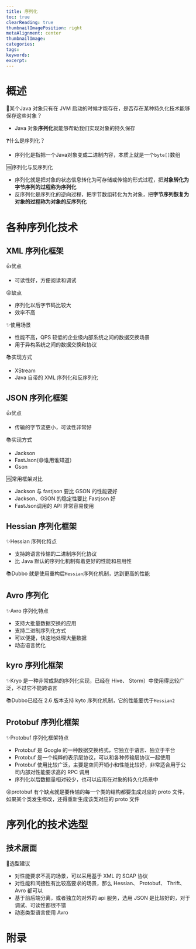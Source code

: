 ```yaml
---
title: 序列化
toc: true
clearReading: true
thumbnailImagePosition: right
metaAlignment: center
thumbnailImage:
categories:
tags:
keywords:
excerpt:
---
```

# 概述

:thinking:某个Java 对象只有在 JVM 启动的时候才能存在，是否存在某种持久化技术能够保存这些对象？

- Java 对象**序列化**就能够帮助我们实现对象的持久保存

:question:什么是序列化？

- 序列化是指把一个Java对象变成二进制内容，本质上就是一个`byte[]`数组

:vs:序列化与反序列化

- 序列化就是把对象的状态信息转化为可存储或传输的形式过程，把**对象转化为字节序列的过程称为序列化**
- 反序列化是序列化的逆向过程，把字节数组转化为为对象，把**字节序列恢复为对象的过程称为对象的反序列化**



# 各种序列化技术



## XML 序列化框架

:+1:优点

- 可读性好，方便阅读和调试

:persevere:缺点

- 序列化以后字节码比较大
- 效率不高

:sparkles:使用场景

- 性能不高，QPS 较低的企业级内部系统之间的数据交换场景
- 用于异构系统之间的数据交换和协议

:books:实现方式

- XStream
- Java 自带的 XML 序列化和反序列化

## JSON 序列化框架

:+1:优点

- 传输的字节流更小，可读性非常好

:books:实现方式

- Jackson
- FastJson(:sweat_smile:谁用谁知道）
- Gson

:vs:常用框架对比

- Jackson 与 fastjson 要比 GSON 的性能要好
- Jackson、GSON 的稳定性要比 Fastjson 好  
- FastJson调用的 API 非常容易使用

## Hessian 序列化框架

:sparkles:Hessian 序列化特点

- 支持跨语言传输的二进制序列化协议
- 比 Java 默认的序列化机制有着更好的性能和易用性

:books:Dubbo 就是使用重构后`Hessian`序列化机制，达到更高的性能

## Avro 序列化

:sparkles:Avro 序列化特点

- 支持大批量数据交换的应用
- 支持二进制序列化方式
- 可以便捷，快速地处理大量数据
- 动态语言优化

## kyro 序列化框架

:sparkles:Kryo 是一种非常成熟的序列化实现，已经在 Hive、 Storm）中使用得比较广泛，不过它不能跨语言

:books:Dubbo已经在 2.6 版本支持 kyto 序列化机制，它的性能要优于`Hessian2`

## Protobuf 序列化框架

:sparkles:Protobuf 序列化框架特点

- Protobuf 是 Google 的一种数据交换格式，它独立于语言、独立于平台
- Protobuf 是一个纯粹的表示层协议，可以和各种传输层协议一起使用  
- Protobuf 使用比较广泛，主要是空间开销小和性能比较好，非常适合用于公司内部对性能要求高的 RPC 调用
- 序列化以后数据量相对较少，也可以应用在对象的持久化场景中

:persevere:protobuf 有个缺点就是要传输的每一个类的结构都要生成对应的 proto 文件，如果某个类发生修改，还得重新生成该类对应的 proto 文件  



# 序列化的技术选型

## 技术层面



:older_man:选型建议

- 对性能要求不高的场景，可以采用基于 XML 的 SOAP 协议  
- 对性能和间接性有比较高要求的场景，那么 Hessian、 Protobuf、 Thrift、 Avro 都可以  
- 基于前后端分离，或者独立的对外的 api 服务，选用 JSON 是比较好的，对于调试、可读性都很不错  
- 动态类型语言使用 Avro 











# 附录

[菜鸟教程]:https://www.runoob.com/java/java-serialization.html
[廖雪峰教程]:https://www.liaoxuefeng.com/wiki/1252599548343744/1298366845681698
[为什么我不建议你使用Java序列化]: https://cloud.tencent.com/developer/article/1752784
[transient关键字]:https://blog.csdn.net/u012723673/article/details/80699029

